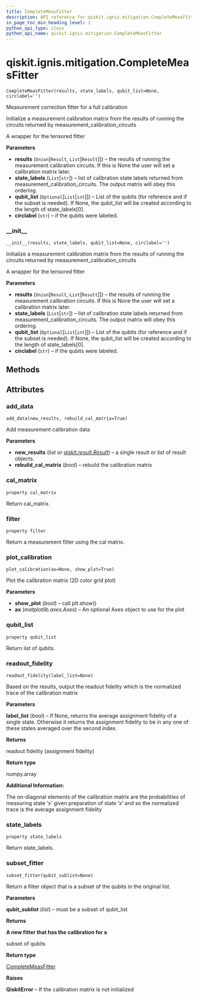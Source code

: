 ```yaml
---
title: CompleteMeasFitter
description: API reference for qiskit.ignis.mitigation.CompleteMeasFitter
in_page_toc_min_heading_level: 1
python_api_type: class
python_api_name: qiskit.ignis.mitigation.CompleteMeasFitter
---
```


<span id="qiskit-ignis-mitigation-completemeasfitter" />

# qiskit.ignis.mitigation.CompleteMeasFitter

<span id="qiskit.ignis.mitigation.CompleteMeasFitter" />

`CompleteMeasFitter(results, state_labels, qubit_list=None, circlabel='')`

Measurement correction fitter for a full calibration

Initialize a measurement calibration matrix from the results of running the circuits returned by measurement\_calibration\_circuits

A wrapper for the tensored fitter

**Parameters**

*   **results** (`Union`\[`Result`, `List`\[`Result`]]) – the results of running the measurement calibration circuits. If this is None the user will set a calibration matrix later.
*   **state\_labels** (`List`\[`str`]) – list of calibration state labels returned from measurement\_calibration\_circuits. The output matrix will obey this ordering.
*   **qubit\_list** (`Optional`\[`List`\[`int`]]) – List of the qubits (for reference and if the subset is needed). If None, the qubit\_list will be created according to the length of state\_labels\[0].
*   **circlabel** (`str`) – if the qubits were labeled.

### \_\_init\_\_

<span id="qiskit.ignis.mitigation.CompleteMeasFitter.__init__" />

`__init__(results, state_labels, qubit_list=None, circlabel='')`

Initialize a measurement calibration matrix from the results of running the circuits returned by measurement\_calibration\_circuits

A wrapper for the tensored fitter

**Parameters**

*   **results** (`Union`\[`Result`, `List`\[`Result`]]) – the results of running the measurement calibration circuits. If this is None the user will set a calibration matrix later.
*   **state\_labels** (`List`\[`str`]) – list of calibration state labels returned from measurement\_calibration\_circuits. The output matrix will obey this ordering.
*   **qubit\_list** (`Optional`\[`List`\[`int`]]) – List of the qubits (for reference and if the subset is needed). If None, the qubit\_list will be created according to the length of state\_labels\[0].
*   **circlabel** (`str`) – if the qubits were labeled.

## Methods

## Attributes

### add\_data

<span id="qiskit.ignis.mitigation.CompleteMeasFitter.add_data" />

`add_data(new_results, rebuild_cal_matrix=True)`

Add measurement calibration data

**Parameters**

*   **new\_results** (*list or* [*qiskit.result.Result*](qiskit.result.Result "qiskit.result.Result")) – a single result or list of result objects.
*   **rebuild\_cal\_matrix** (*bool*) – rebuild the calibration matrix

### cal\_matrix

<span id="qiskit.ignis.mitigation.CompleteMeasFitter.cal_matrix" />

`property cal_matrix`

Return cal\_matrix.

### filter

<span id="qiskit.ignis.mitigation.CompleteMeasFitter.filter" />

`property filter`

Return a measurement filter using the cal matrix.

### plot\_calibration

<span id="qiskit.ignis.mitigation.CompleteMeasFitter.plot_calibration" />

`plot_calibration(ax=None, show_plot=True)`

Plot the calibration matrix (2D color grid plot)

**Parameters**

*   **show\_plot** (*bool*) – call plt.show()
*   **ax** (*matplotlib.axes.Axes*) – An optional Axes object to use for the plot

### qubit\_list

<span id="qiskit.ignis.mitigation.CompleteMeasFitter.qubit_list" />

`property qubit_list`

Return list of qubits.

### readout\_fidelity

<span id="qiskit.ignis.mitigation.CompleteMeasFitter.readout_fidelity" />

`readout_fidelity(label_list=None)`

Based on the results, output the readout fidelity which is the normalized trace of the calibration matrix

**Parameters**

**label\_list** (*bool*) – If None, returns the average assignment fidelity of a single state. Otherwise it returns the assignment fidelity to be in any one of these states averaged over the second index.

**Returns**

readout fidelity (assignment fidelity)

**Return type**

numpy.array

**Additional Information:**

The on-diagonal elements of the calibration matrix are the probabilities of measuring state ‘x’ given preparation of state ‘x’ and so the normalized trace is the average assignment fidelity

### state\_labels

<span id="qiskit.ignis.mitigation.CompleteMeasFitter.state_labels" />

`property state_labels`

Return state\_labels.

### subset\_fitter

<span id="qiskit.ignis.mitigation.CompleteMeasFitter.subset_fitter" />

`subset_fitter(qubit_sublist=None)`

Return a fitter object that is a subset of the qubits in the original list.

**Parameters**

**qubit\_sublist** (*list*) – must be a subset of qubit\_list

**Returns**

**A new fitter that has the calibration for a**

subset of qubits

**Return type**

[CompleteMeasFitter](#qiskit.ignis.mitigation.CompleteMeasFitter "qiskit.ignis.mitigation.CompleteMeasFitter")

**Raises**

**QiskitError** – If the calibration matrix is not initialized

